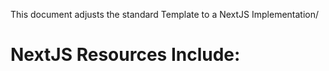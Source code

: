 This document adjusts the standard Template to a NextJS Implementation/

# NextJS Resources Include:

